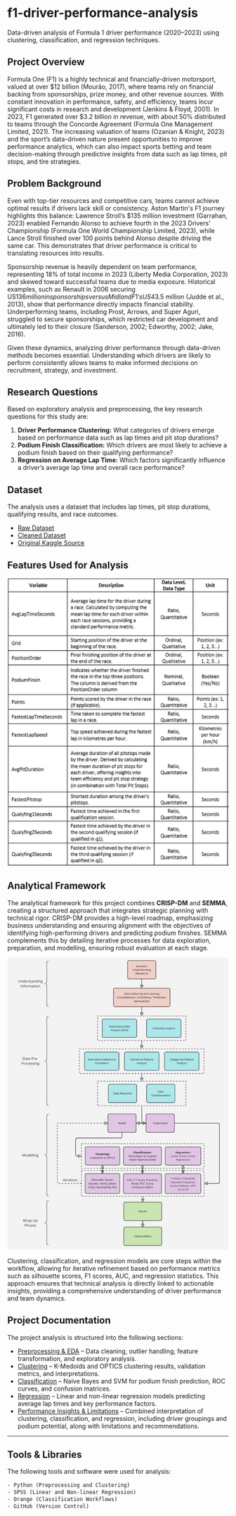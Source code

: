 # f1-driver-performance-analysis
Data-driven analysis of Formula 1 driver performance (2020–2023) using clustering, classification, and regression techniques.

## Project Overview

Formula One (F1) is a highly technical and financially-driven motorsport, valued at over $12 billion (Mourão, 2017), where teams rely on financial backing from sponsorships, prize money, and other revenue sources. With constant innovation in performance, safety, and efficiency, teams incur significant costs in research and development (Jenkins & Floyd, 2001). In 2023, F1 generated over $3.2 billion in revenue, with about 50% distributed to teams through the Concorde Agreement (Formula One Management Limited, 2021). The increasing valuation of teams (Ozanian & Knight, 2023) and the sport’s data-driven nature present opportunities to improve performance analytics, which can also impact sports betting and team decision-making through predictive insights from data such as lap times, pit stops, and tire strategies.

## Problem Background

Even with top-tier resources and competitive cars, teams cannot achieve optimal results if drivers lack skill or consistency. Aston Martin's F1 journey highlights this balance: Lawrence Stroll’s $135 million investment (Garrahan, 2023) enabled Fernando Alonso to achieve fourth in the 2023 Drivers' Championship (Formula One World Championship Limited, 2023), while Lance Stroll finished over 100 points behind Alonso despite driving the same car. This demonstrates that driver performance is critical to translating resources into results.

Sponsorship revenue is heavily dependent on team performance, representing 18% of total income in 2023 (Liberty Media Corporation, 2023) and skewed toward successful teams due to media exposure. Historical examples, such as Renault in 2006 securing US$136 million in sponsorships versus Midland F1's US$43.5 million (Judde et al., 2013), show that performance directly impacts financial stability. Underperforming teams, including Prost, Arrows, and Super Aguri, struggled to secure sponsorships, which restricted car development and ultimately led to their closure (Sanderson, 2002; Edworthy, 2002; Jake, 2016).

Given these dynamics, analyzing driver performance through data-driven methods becomes essential. Understanding which drivers are likely to perform consistently allows teams to make informed decisions on recruitment, strategy, and investment.

## Research Questions

Based on exploratory analysis and preprocessing, the key research questions for this study are:

1. **Driver Performance Clustering:** What categories of drivers emerge based on performance data such as lap times and pit stop durations?  
2. **Podium Finish Classification:** Which drivers are most likely to achieve a podium finish based on their qualifying performance?  
3. **Regression on Average Lap Time:** Which factors significantly influence a driver’s average lap time and overall race performance?

## Dataset

The analysis uses a dataset that includes lap times, pit stop durations, qualifying results, and race outcomes.  

- [Raw Dataset](https://github.com/Vipin-P1/f1-driver-performance-analysis/tree/main/data/raw)  
- [Cleaned Dataset](https://github.com/Vipin-P1/f1-driver-performance-analysis/blob/main/data/DatasetModified.xlsx)  
- [Original Kaggle Source](https://www.kaggle.com/datasets/rohanrao/formula-1-world-championship-1950-2020)  

## Features Used for Analysis

![Feature Selection](https://github.com/Vipin-P1/f1-driver-performance-analysis/blob/main/outputs/tables/Feature%20Selection.jpg)

## Analytical Framework

The analytical framework for this project combines **CRISP-DM** and **SEMMA**, creating a structured approach that integrates strategic planning with technical rigor. CRISP-DM provides a high-level roadmap, emphasizing business understanding and ensuring alignment with the objectives of identifying high-performing drivers and predicting podium finishes. SEMMA complements this by detailing iterative processes for data exploration, preparation, and modelling, ensuring robust evaluation at each stage.

![Framework](https://github.com/Vipin-P1/f1-driver-performance-analysis/blob/main/outputs/visuals/Framework.jpg)

Clustering, classification, and regression models are core steps within the workflow, allowing for iterative refinement based on performance metrics such as silhouette scores, F1 scores, AUC, and regression statistics. This approach ensures that technical analysis is directly linked to actionable insights, providing a comprehensive understanding of driver performance and team dynamics.

## Project Documentation

The project analysis is structured into the following sections:

- [Preprocessing & EDA](https://github.com/Vipin-P1/f1-driver-performance-analysis/blob/main/docs/00-preprocessing.md) – Data cleaning, outlier handling, feature transformation, and exploratory analysis.
- [Clustering](https://github.com/Vipin-P1/f1-driver-performance-analysis/blob/main/docs/01-clustering.md) – K-Medoids and OPTICS clustering results, validation metrics, and interpretations.
- [Classification](https://github.com/Vipin-P1/f1-driver-performance-analysis/blob/main/docs/02-classification.md) – Naive Bayes and SVM for podium finish prediction, ROC curves, and confusion matrices.
- [Regression](https://github.com/Vipin-P1/f1-driver-performance-analysis/blob/main/docs/03-regression.md) – Linear and non-linear regression models predicting average lap times and key performance factors.
- [Performance Insights & Limitations](https://github.com/Vipin-P1/f1-driver-performance-analysis/blob/main/docs/04-findings_limitations.md) – Combined interpretation of clustering, classification, and regression, including driver groupings and podium potential, along with limitations and recommendations.

---

## Tools & Libraries

The following tools and software were used for analysis:

```text
- Python (Preprocessing and Clustering)
- SPSS (Linear and Non-linear Regression)
- Orange (Classification Workflows)
- GitHub (Version Control)
